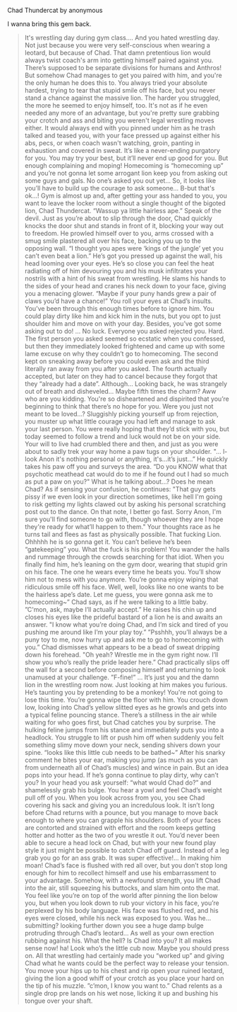 Chad Thundercat by anonymous

I wanna bring this gem back.
>It's wrestling day during gym class…. And you hated wrestling day.
>Not just because you were very self-conscious when wearing a leotard, but because of Chad.
>That damn pretentious lion would always twist coach's arm into getting himself paired against you.
>There’s supposed to be separate divisions for humans and Anthros!
>But somehow Chad manages to get you paired with him, and you're the only human he does this to.
>You always tried your absolute hardest, trying to tear that stupid smile off his face, but you never stand a chance against the massive lion.
>The harder you struggled, the more he seemed to enjoy himself, too.
>It's not as if he even needed any more of an advantage, but you're pretty sure grabbing your crotch and ass and biting you weren't legal wrestling moves either.
>It would always end with you pinned under him as he trash talked and teased you, with your face pressed up against either his abs, pecs, or when coach wasn't watching, groin, panting in exhaustion and covered in sweat.
>It’s like a never-ending purgatory for you.
>You may try your best, but it’ll never end up good for you.
>But enough complaining and moping! Homecoming is “homecoming up” and you’re not gonna let some arrogant lion keep you from asking out some guys and gals.
>No one’s asked you out yet… So, it looks like you’ll have to build up the courage to ask someone… B-but that's ok...!
>Gym is almost up and, after getting your ass handed to you, you want to leave the locker room without a single thought of the bigoted lion, Chad Thundercat.
>“Wassup ya little hairless ape.”
>Speak of the devil.
>Just as you’re about to slip through the door, Chad quickly knocks the door shut and stands in front of it, blocking your way out to freedom.
>He prowled himself over to you, arms crossed with a smug smile plastered all over his face, backing you up to the opposing wall.
>“I thought you apes were ‘kings of the jungle’ yet you can’t even beat a lion.”
>He’s got you pressed up against the wall, his head looming over your eyes.
>He’s so close you can feel the heat radiating off of him devouring you and his musk infiltrates your nostrils with a hint of his sweat from wrestling.
>He slams his hands to the sides of your head and cranes his neck down to your face, giving you a menacing glower.
>“Maybe if your puny hands grew a pair of claws you’d have a chance!”
>You roll your eyes at Chad’s insults. You’ve been through this enough times before to ignore him.
>You could play dirty like him and kick him in the nuts, but you opt to just shoulder him and move on with your day.
>Besides, you’ve got some asking out to do!
>…
>No luck. Everyone you asked rejected you. Hard.
>The first person you asked seemed so ecstatic when you confessed, but then they immediately looked frightened and came up with some lame excuse on why they couldn’t go to homecoming.
>The second kept on sneaking away before you could even ask and the third literally ran away from you after you asked.
>The fourth actually accepted, but later on they had to cancel because they forgot that they “already had a date”.
>Although… Looking back, he was strangely out of breath and disheveled…
>Maybe fifth times the charm? Aww who are you kidding.
>You're so disheartened and dispirited that you’re beginning to think that there’s no hope for you.
>Were you just not meant to be loved…?
>Sluggishly picking yourself up from rejection, you muster up what little courage you had left and manage to ask your last person.
>You were really hoping that they’d stick with you, but today seemed to follow a trend and luck would not be on your side.
>Your will to live had crumbled there and then, and just as you were about to sadly trek your way home a paw tugs on your shoulder.
>"... l-look Anon it's nothing personal or anything, it's…it’s just…”
>He quickly takes his paw off you and surveys the area.
>“Do you KNOW what that psychotic meathead cat would do to me if he found out I had so much as put a paw on you?"
>What is he talking about...? Does he mean Chad?
>As if sensing your confusion, he continues:
>"That guy gets pissy if we even look in your direction sometimes, like hell I'm going to risk getting my lights clawed out by asking his personal scratching post out to the dance. On that note, I better go fast. Sorry Anon, I'm sure you'll find someone to go with, though whoever they are I hope they're ready for what’ll happen to them."
>Your thoughts race as he turns tail and flees as fast as physically possible.
>That fucking Lion.
>Ohhhhh he is so gonna get it.
>You can’t believe he’s been “gatekeeping” you. What the fuck is his problem!
>You wander the halls and rummage through the crowds searching for that idiot.
>When you finally find him, he’s leaning on the gym door, wearing that stupid grin on his face. The one he wears every time he beats you.
>You’ll show him not to mess with you anymore. You’re gonna enjoy wiping that ridiculous smile off his face.
>Well, well, looks like no one wants to be the hairless ape’s date. Let me guess, you were gonna ask me to homecoming~” Chad says, as if he were talking to a little baby.
>”C'mon, ask, maybe I’ll actually accept.”
>He raises his chin up and closes his eyes like the prideful bastard of a lion he is and awaits an answer.
>"I know what you’re doing Chad, and I’m sick and tired of you pushing me around like I’m your play toy.”
>”Psshhh, you’ll always be a puny toy to me, now hurry up and ask me to go to homecoming with you.” Chad dismisses what appears to be a bead of sweat dripping down his forehead.
>"Oh yeah? Wrestle me in the gym right now. I’ll show you who’s really the pride leader here.”
>Chad practically slips off the wall for a second before composing himself and returning to look unamused at your challenge.
>”F-fine!”
>...
>It’s just you and the damn lion in the wrestling room now.
>Just looking at him makes you furious.
>He’s taunting you by pretending to be a monkey!
>You're not going to lose this time. You’re gonna wipe the floor with him.
>You crouch down low, looking into Chad’s yellow slitted eyes as he growls and gets into a typical feline pouncing stance.
>There’s a stillness in the air while waiting for who goes first, but Chad catches you by surprise.
>The hulking feline jumps from his stance and immediately puts you into a headlock.
>You struggle to lift or push him off when suddenly you felt something slimy move down your neck, sending shivers down your spine.
>“looks like this little cub needs to be bathed~”
>After his snarky comment he bites your ear, making you jump (as much as you can from underneath all of Chad’s muscles) and wince in pain.
>But an idea pops into your head.
>If he’s gonna continue to play dirty, why can’t you?
>In your head you ask yourself: “what would Chad do?” and shamelessly grab his bulge.
>You hear a yowl and feel Chad’s weight pull off of you.
>When you look across from you, you see Chad covering his sack and giving you an incredulous look.
>It isn’t long before Chad returns with a pounce, but you manage to move back enough to where you can grapple his shoulders.
>Both of your faces are contorted and strained with effort and the room keeps getting hotter and hotter as the two of you wrestle it out.
>You’d never been able to secure a head lock on Chad, but with your new found play style it just might be possible to catch Chad off guard.
>Instead of a leg grab you go for an ass grab.
>It was super effective!... In making him moan!
>Chad’s face is flushed with red all over, but you don’t stop long enough for him to recollect himself and use his embarrassment to your advantage.
>Somehow, with a newfound strength, you lift Chad into the air, still squeezing his buttocks, and slam him onto the mat.
>You feel like you’re on top of the world after pinning the lion below you, but when you look down to rub your victory in his face, you’re perplexed by his body language.
>His face was flushed red, and his eyes were closed, while his neck was exposed to you.
>Was he… submitting?
>looking further down you see a huge damp bulge protruding through Chad’s leotard… As well as your own erection rubbing against his.
>What the hell? Is Chad into you?
>It all makes sense now!
>ha! Look who’s the little cub now. Maybe you should press on.
>All that wrestling had certainly made you “worked up” and giving Chad what he wants could be the perfect way to release your tension.
>You move your hips up to his chest and rip open your ruined leotard, giving the lion a good whiff of your crotch as you place your hard on the tip of his muzzle.
>”c’mon, I know you want to.”
>Chad relents as a single drop pre lands on his wet nose, licking it up and bushing his tongue over your shaft.